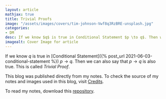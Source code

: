 ```yaml
---
layout: article
mathjax: true
title: Trivial Proofs
image: "/assets/images/covers/tim-johnson-Vwf8q3RzBRE-unsplash.jpg"
categories:
- DM
desc: If we know $q$ is true in Conditional Statement $p \to q$. Then we can also say that $p \to q$ is also true. This is called Trivial Proof. 
imagealt: Cover Image for article
---
```


If we know $q$ is true in [Conditional Statement]({% post_url 2021-06-03-conditional-statement %}) $p \to q$. Then we can also say that $p \to q$ is also true. This is called *Trivial Proof*.

































































































































































































































































































































































































This blog was published directly from my notes.
To check the source of my notes and images used in this blog, visit <a href="/credits.html" target="_blank">Credits</a>.

To read my notes, download this <a href="https://github.com/bovem/CS" target="blank">repository</a>.